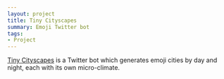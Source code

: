 ```yaml
---
layout: project
title: Tiny Cityscapes
summary: Emoji Twitter bot
tags:
- Project
---
```


<a href="http://twitter.com/tiny_cityscapes">Tiny Cityscapes</a> is a Twitter bot which generates emoji cities by day and night, each with its own micro-climate.